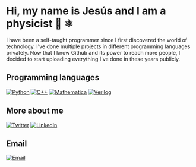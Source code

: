 # Hi, my name is Jesús and I am a physicist 👋 ⚛️

I have been a self-taught programmer since I first discovered the world of technology. I've done multiple projects in different programming languages ​​privately. Now that I know Github and its power to reach more people, I decided to start uploading everything I've done in these years publicly. 

##  Programming languages
[![Python](https://img.shields.io/badge/Python-3.11-blue?style=for-the-badge&logo=python&logoColor=white&labelColor=101010)]()
[![C++](https://img.shields.io/badge/C++-17-9146FF?style=for-the-badge&logo=cplusplus&logoColor=white&labelColor=101010)]()
[![Mathematica](https://img.shields.io/badge/Mathematica-13.1-FF0000?style=for-the-badge&logo=wolframmathematica&logoColor=white&labelColor=101010)]()
[![Verilog](https://img.shields.io/badge/Hardware-Verilog-green?style=for-the-badge&logoColor=white&labelColor=101010)]()

##  More about me
[![Twitter](https://img.shields.io/badge/Twitter-@JimenezArias95-1DA1F2?style=for-the-badge&logo=twitter&logoColor=white&labelColor=101010)](https://twitter.com/JimenezArias95)
[![LinkedIn](https://img.shields.io/badge/LinkedIn-jjarias951230-0077B5?style=for-the-badge&logo=linkedin&logoColor=white&labelColor=101010)](https://www.linkedin.com/in/jjarias951230/)

## Email
[![Email](https://img.shields.io/badge/Personal_email-jeans951230@gmail.com-D14836?style=for-the-badge&logo=gmail&logoColor=white&labelColor=101010)](mailto:jeans951230@gmail.com)
